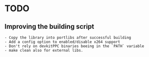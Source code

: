 # TODO

## Improving the building script
    - Copy the library into portlibs after successful building
    - Add a config option to enabled/disable x264 support
    - Don't rely on devkitPPC binaries beeing in the `PATH` variable
    - make clean also for external libs.